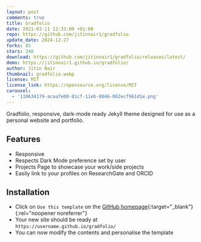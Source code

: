 ```yaml
---
layout: post
comments: true
title: Gradfolio
date: 2021-03-11 12:33:00 +01:00
repo: https://github.com/jitinnair1/gradfolio
update_date: 2024-12-27
forks: 85
stars: 248
download: https://github.com/jitinnair1/gradfolio/releases/latest/
demo: https://jitinnair1.github.io/gradfolio/
author: Jitin Nair
thumbnail: gradfolio.webp
license: MIT
license_link: https://opensource.org/license/MIT
carousel:
  - '110634179-acaa7e00-81cf-11eb-8846-062ecf961d1e.png'
---
```


Gradfolio, responsive, dark-mode ready Jekyll theme designed for use as a personal website and portfolio.

## Features

* Responsive
* Respects Dark Mode preference set by user
* Projects Page to showcase your work/side projects
* Easily link to your profiles on ResearchGate and ORCID

## Installation

* Click on `Use this template` on the [GitHub homepage](https://github.com/jitinnair1/gradfolio){:target="_blank"}{:rel="noopener noreferrer"}
* Your new site should be ready at `https://username.github.io/gradfolio/`
* You can now modify the contents and personalise the template
